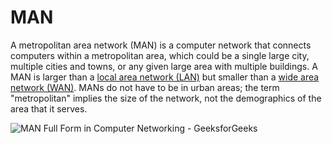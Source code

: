 # MAN

A metropolitan area network (MAN) is a computer network that connects computers within a metropolitan area, which could be a single large city, multiple cities and towns, or any given large area with multiple buildings. A MAN is larger than a [local area network (LAN)](https://www.cloudflare.com/learning/network-layer/what-is-a-lan/) but smaller than a [wide area network (WAN)](https://www.cloudflare.com/learning/network-layer/what-is-a-wan/). MANs do not have to be in urban areas; the term "metropolitan" implies the size of the network, not the demographics of the area that it serves.

![MAN Full Form in Computer Networking - GeeksforGeeks](https://media.geeksforgeeks.org/wp-content/uploads/20200511174925/55554.png)